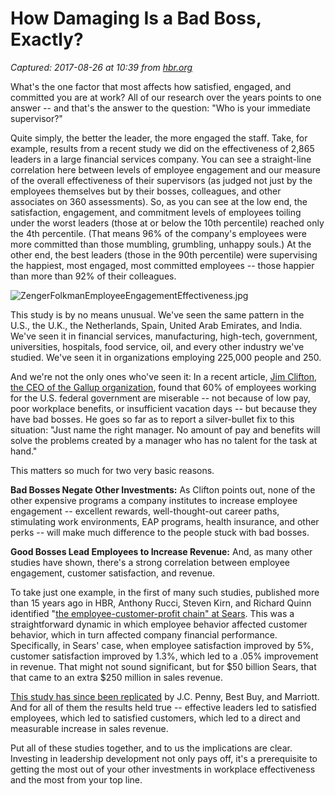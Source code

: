 # How Damaging Is a Bad Boss, Exactly?

_Captured: 2017-08-26 at 10:39 from [hbr.org](https://hbr.org/2012/07/how-damaging-is-a-bad-boss-exa?utm_content=buffer551d4&utm_medium=social&utm_source=twitter.com&utm_campaign=buffer)_

What's the one factor that most affects how satisfied, engaged, and committed you are at work? All of our research over the years points to one answer -- and that's the answer to the question: "Who is your immediate supervisor?"

Quite simply, the better the leader, the more engaged the staff. Take, for example, results from a recent study we did on the effectiveness of 2,865 leaders in a large financial services company. You can see a straight-line correlation here between levels of employee engagement and our measure of the overall effectiveness of their supervisors (as judged not just by the employees themselves but by their bosses, colleagues, and other associates on 360 assessments). So, as you can see at the low end, the satisfaction, engagement, and commitment levels of employees toiling under the worst leaders (those at or below the 10th percentile) reached only the 4th percentile. (That means 96% of the company's employees were more committed than those mumbling, grumbling, unhappy souls.) At the other end, the best leaders (those in the 90th percentile) were supervising the happiest, most engaged, most committed employees -- those happier than more than 92% of their colleagues.

![ZengerFolkmanEmployeeEngagementEffectiveness.jpg](https://hbr.org/resources/images/article_assets/2012/07/zengerfolkmanemployeeengagementeffectiveness-thumb-580x355-1923.jpg)

This study is by no means unusual. We've seen the same pattern in the U.S., the U.K., the Netherlands, Spain, United Arab Emirates, and India. We've seen it in financial services, manufacturing, high-tech, government, universities, hospitals, food service, oil, and every other industry we've studied. We've seen it in organizations employing 225,000 people and 250.

And we're not the only ones who've seen it: In a recent article, [Jim Clifton, the CEO of the Gallup organization](http://thechairmansblog.gallup.com/2012/03/what-makes-workplaces-miserable.html), found that 60% of employees working for the U.S. federal government are miserable -- not because of low pay, poor workplace benefits, or insufficient vacation days -- but because they have bad bosses. He goes so far as to report a silver-bullet fix to this situation: "Just name the right manager. No amount of pay and benefits will solve the problems created by a manager who has no talent for the task at hand."

This matters so much for two very basic reasons.

**Bad Bosses Negate Other Investments:** As Clifton points out, none of the other expensive programs a company institutes to increase employee engagement -- excellent rewards, well-thought-out career paths, stimulating work environments, EAP programs, health insurance, and other perks -- will make much difference to the people stuck with bad bosses.

**Good Bosses Lead Employees to Increase Revenue:** And, as many other studies have shown, there's a strong correlation between employee engagement, customer satisfaction, and revenue.

To take just one example, in the first of many such studies, published more than 15 years ago in HBR, Anthony Rucci, Steven Kirn, and Richard Quinn identified "[the employee-customer-profit chain" at Sears](https://hbr.org/1998/01/the-employee-customer-profit-chain-at-sears/ar/1). This was a straightforward dynamic in which employee behavior affected customer behavior, which in turn affected company financial performance. Specifically, in Sears' case, when employee satisfaction improved by 5%, customer satisfaction improved by 1.3%, which led to a .05% improvement in revenue. That might not sound significant, but for $50 billion Sears, that that came to an extra $250 million in sales revenue.

[This study has since been replicated](http://www.ncbi.nlm.nih.gov/pubmed/12002955) by J.C. Penny, Best Buy, and Marriott. And for all of them the results held true -- effective leaders led to satisfied employees, which led to satisfied customers, which led to a direct and measurable increase in sales revenue.

Put all of these studies together, and to us the implications are clear. Investing in leadership development not only pays off, it's a prerequisite to getting the most out of your other investments in workplace effectiveness and the most from your top line.
